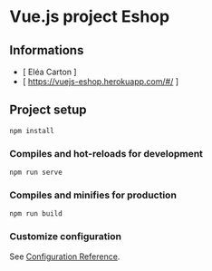 # Vue.js project Eshop

## Informations
* [ Eléa Carton ]
* [ https://vuejs-eshop.herokuapp.com/#/ ]

## Project setup
```
npm install
```

### Compiles and hot-reloads for development
```
npm run serve
```

### Compiles and minifies for production
```
npm run build
```

### Customize configuration
See [Configuration Reference](https://cli.vuejs.org/config/).
